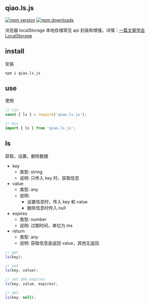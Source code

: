 ## qiao.ls.js

[![npm version](https://img.shields.io/npm/v/qiao.ls.js.svg?style=flat-square)](https://www.npmjs.org/package/qiao.ls.js)
[![npm downloads](https://img.shields.io/npm/dm/qiao.ls.js.svg?style=flat-square)](https://npm-stat.com/charts.html?package=qiao.ls.js)

浏览器 localStorage 本地存储常见 api 封装和增强，详情：[一篇文章学会 LocalStorage](https://blog.vincentqiao.com/localstorage)

## install

安装

```shell
npm i qiao.ls.js
```

## use

使用

```javascript
// cjs
const { ls } = require('qiao.ls.js');

// mjs
import { ls } from 'qiao.ls.js';
```

## ls

获取，设置，删除数据

- key
  - 类型: string
  - 说明: 只传入 key 时，获取信息
- value
  - 类型: any
  - 说明:
    - 设置信息时，传入 key 和 value
    - 删除信息时传入 null
- expires
  - 类型: number
  - 说明: 过期时间，单位为 ms
- return
  - 类型: any
  - 说明: 获取信息是返回 value，其他无返回

```javascript
// get
ls(key);

// set
ls(key, value);

// set 10s expires
ls(key, value, expires);

// del
ls(key, null);
```
